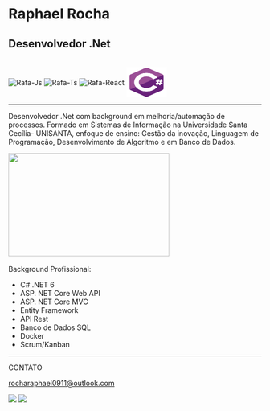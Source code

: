 # Raphael Rocha 
## Desenvolvedor .Net


 
 <div style="margin: auto" ><br>
  <img align="center" alt="Rafa-Js" height="60" width="80" src="https://cdn.jsdelivr.net/gh/devicons/devicon/icons/docker/docker-plain-wordmark.svg">
  <img align="center" alt="Rafa-Ts" height="60" width="80" src="https://cdn.jsdelivr.net/gh/devicons/devicon/icons/azure/azure-original.svg">
  <img align="center" alt="Rafa-React" height="60" width="80" src="https://cdn.jsdelivr.net/gh/devicons/devicon/icons/dotnetcore/dotnetcore-original.svg">
  <img align="center" alt="Rafa-Csharp" height="60" width="80" src="https://raw.githubusercontent.com/devicons/devicon/master/icons/csharp/csharp-original.svg">
</div>
 
---------------------------------------------------------------------------------------
 
Desenvolvedor .Net com background em melhoria/automação de processos. Formado em Sistemas de Informação na Universidade Santa Cecília- UNISANTA, enfoque de ensino: Gestão da inovação, Linguagem de Programação, Desenvolvimento de Algoritmo e em Banco de Dados.
  
<img  src="https://media.giphy.com/media/iIqmM5tTjmpOB9mpbn/giphy.gif" width="320" height="205">
  
 Background Profissional:
- C# .NET 6
- ASP. NET Core Web API
- ASP. NET Core MVC
- Entity Framework
- API Rest
- Banco de Dados SQL
- Docker
- Scrum/Kanban

 ---------------------------------------------------------
 CONTATO
 
 rocharaphael0911@outlook.com
 <div> 
  <a href="https://www.linkedin.com/in/raphael-rocha-dev/" target="_blank"><img src="https://img.shields.io/badge/-LinkedIn-%230077B5?style=for-the-badge&logo=linkedin&logoColor=white" target="_blank"></a> 
  <a href="https://api.whatsapp.com/send?phone=5513981500006" target="_blank"><img src="https://img.shields.io/badge/WhatsApp-25D366?style=for-the-badge&logo=whatsapp&logoColor=white" target="_blank"></a> 
 
</div>
 
